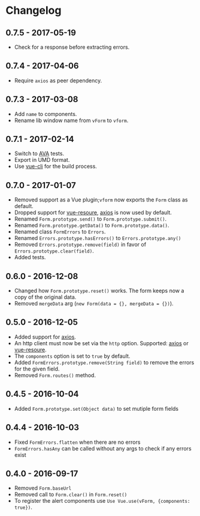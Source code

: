 # Changelog

## 0.7.5 - 2017-05-19

- Check for a response before extracting errors.

## 0.7.4 - 2017-04-06

- Require `axios` as peer dependency.

## 0.7.3 - 2017-03-08

- Add `name` to components.
- Rename lib window name from `vForm` to `vform`.

## 0.7.1 - 2017-02-14

- Switch to [AVA](https://github.com/avajs/ava) tests.
- Export in UMD format.
- Use [vue-cli](https://github.com/vuejs/vue-cli) for the build process.

## 0.7.0 - 2017-01-07

- Removed support as a Vue plugin;`vform` now exports the `Form` class as default.
- Dropped support for [vue-resoure](https://github.com/pagekit/vue-resource), [axios](https://github.com/mzabriskie/axios) is now used by default.
- Renamed `Form.prototype.send()` to `Form.prototype.submit()`.
- Renamed `Form.prototype.getData()` to `Form.prototype.data()`.
- Renamed class `FormErrors` to `Errors`.
- Renamed `Errors.prototype.hasErrors()` to `Errors.prototype.any()`
- Removed `Errors.prototype.remove(field)` in favor of `Errors.prototype.clear(field)`.
- Added tests.

## 0.6.0 - 2016-12-08

- Changed how `Form.prototype.reset()` works. The form keeps now a copy of the original data.
- Removed `mergeData` arg (`new Form(data = {}, mergeData = {})`).

## 0.5.0 - 2016-12-05

- Added support for [axios](https://github.com/mzabriskie/axios).
- An http client must now be set via the `http` option. Supported: [axios](https://github.com/mzabriskie/axios) or [vue-resoure](https://github.com/pagekit/vue-resource).
- The `components` option is set to `true` by default.
- Added `FormErrors.prototype.remove(String field)` to remove the errors for the given field.
- Removed `Form.routes()` method.

## 0.4.5 - 2016-10-04

- Added `Form.prototype.set(Object data)` to set mutiple form fields

## 0.4.4 - 2016-10-03

- Fixed `FormErrors.flatten` when there are no errors
- `FormErrors.hasAny` can be called without any args to check if any errors exist

## 0.4.0 - 2016-09-17

- Removed `Form.baseUrl`
- Removed call to `Form.clear()` in `Form.reset()`
- To register the alert components use `Use Vue.use(vForm, {components: true})`.
